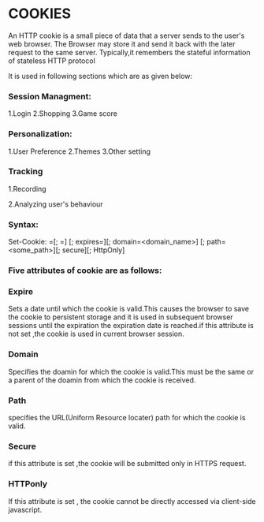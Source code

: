 COOKIES
===
An HTTP cookie is a small piece of data that a server sends to the user's web browser.
The Browser may store it and send it back with the later request to the same server.
Typically,it remembers the stateful information of stateless HTTP protocol

It is used in following sections which are as given below:
<h3>Session Managment:</h3>
1.Login
2.Shopping
3.Game score

<h3>Personalization:</h3>
1.User Preference
2.Themes
3.Other setting

<h3>Tracking</h3>
1.Recording

 2.Analyzing user's behaviour
 
<h3>Syntax:</h3>

   Set-Cookie: <name>=<value>[; <Max-Age>=<age>] [; expires=<date>][; domain=<domain_name>] [; path=<some_path>][; secure][; HttpOnly]

 <h3> Five attributes of cookie are as follows:</h3>
<h3>Expire</h3>
Sets a date until which the cookie is valid.This causes the browser to save the cookie to persistent storage and it is used in subsequent browser sessions until the expiration 
the expiration date is reached.if this attribute is not set ,the cookie is used in current browser session.

<h3>Domain</h3>
Specifies the doamin for which the cookie is valid.This must be the same or a parent of the doamin from which the cookie is received.

<h3>Path</h3>
specifies the URL(Uniform Resource locater) path for which the cookie is valid.

<h3>Secure</h3>
if this attribute is set ,the cookie will be submitted only in HTTPS request.

<h3>HTTPonly</h3>

If this attribute is set , the cookie cannot be directly accessed via client-side javascript.
